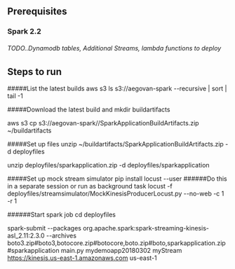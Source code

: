 ## Prerequisites
### Spark 2.2
###### TODO..Dynamodb tables, Additional Streams, lambda functions to deploy

## Steps to run
#####List the latest builds
aws s3 ls s3://aegovan-spark --recursive | sort | tail -1

#####Download the latest build and
mkdir buildartifacts

aws s3 cp s3://aegovan-spark/<path>/SparkApplicationBuildArtifacts.zip ~/buildartifacts

#####Set up files 
unzip ~/buildartifacts/SparkApplicationBuildArtifacts.zip -d deployfiles

unzip deployfiles/sparkapplication.zip -d deployfiles/sparkapplication

#####Set up mock stream simulator
pip install locust --user
######Do this in a separate session or run as background task
locust -f deployfiles/streamsimulator/MockKinesisProducerLocust.py --no-web -c 1 -r 1

######Start spark job
cd deployfiles

spark-submit  --packages org.apache.spark:spark-streaming-kinesis-asl_2.11:2.3.0 --archives boto3.zip#boto3,botocore.zip#botocore,boto.zip#boto,sparkapplication.zip#sparkapplication  main.py mydemoapp20180302 myStream https://kinesis.us-east-1.amazonaws.com us-east-1
